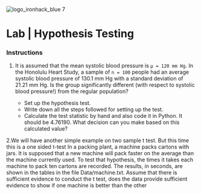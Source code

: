 ![logo_ironhack_blue 7](https://user-images.githubusercontent.com/23629340/40541063-a07a0a8a-601a-11e8-91b5-2f13e4e6b441.png)

# Lab | Hypothesis Testing


### Instructions

1. It is assumed that the mean systolic blood pressure is `μ = 120 mm Hg`. In the Honolulu Heart Study, a sample of `n = 100` people had an average systolic blood pressure of 130.1 mm Hg with a standard deviation of 21.21 mm Hg. Is the group significantly different (with respect to systolic blood pressure!) from the regular population?

   - Set up the hypothesis test.
   - Write down all the steps followed for setting up the test.
   - Calculate the test statistic by hand and also code it in Python. It should be 4.76190. What decision can you make based on this calculated value?

2.We will have another simple example on two sample t test. But this time this is a one sided t-test
In a packing plant, a machine packs cartons with jars. It is supposed that a new machine will pack faster on the average than the machine currently used. To test that hypothesis, the times it takes each machine to pack ten cartons are recorded. The results, in seconds, are shown in the tables in the file Data/machine.txt. Assume that there is sufficient evidence to conduct the t test, does the data provide sufficient evidence to show if one machine is better than the other
